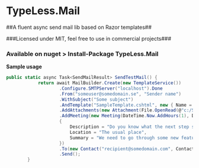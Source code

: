 TypeLess.Mail
=============

##A fluent async send mail lib based on Razor templates##

###Licensed under MIT, feel free to use in commercial projects###

### Available on nuget > Install-Package TypeLess.Mail ###

**Sample usage**
``` c#
public static async Task<SendMailResult> SendTestMail() {
            return await MailBuilder.Create(new TemplateService())
                    .Configure.SMTPServer("localhost").Done
                    .From("someuser@somedomain.se", "Sender name")
                    .WithSubject("Some subject")
                    .AndTemplate("SampleTemplate.cshtml", new { Name = "Test User" })
                    .AddAttachments(new Attachment(File.OpenRead(@"c:/Somefile.pdf"), "Some file", System.Net.Mime.MediaTypeNames.Application.Pdf))
                    .AddMeeting(new Meeting(DateTime.Now.AddHours(1), DateTime.Now.AddHours(3))
                    {
                        Description = "Do you know what the next step should be for TypeLess.Mail?",
                        Location = "The usual place",
                        Summary = "We need to go through some new features"
                    })
                    .To(new Contact("recipient@somedomain.com", ContactType.To))
                    .Send();
        }
```
